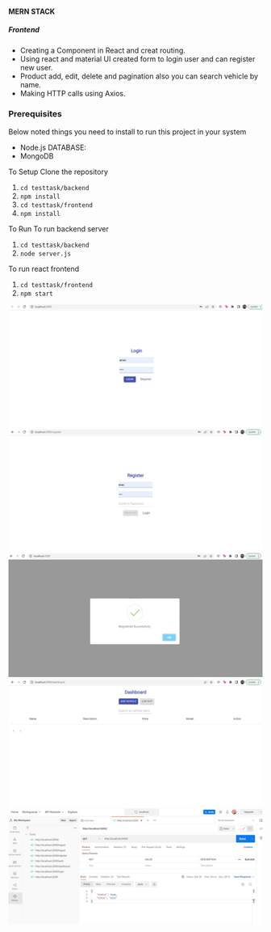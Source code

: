 #### MERN STACK

##### Frontend
- Creating a Component in React and creat routing.
- Using react and material UI created form to login user and can register new user.
- Product add, edit, delete and pagination also you can search vehicle by name.
- Making HTTP calls using Axios.

### Prerequisites
Below noted things you need to install to run this project in your system

- Node.js
DATABASE:
- MongoDB

 To Setup
Clone the repository

1. `cd testtask/backend`
2. `npm install`
3. `cd testtask/frontend`
4. `npm install`

 To Run
To run backend server
1. `cd testtask/backend`
2. `node server.js`

To run react frontend
1. `cd testtask/frontend`
2. `npm start`

![Main Page](https://github.com/SyedAnasShah/testtask/blob/master/1.JPG)
![Registeration Page](https://github.com/SyedAnasShah/testtask/blob/master/2.JPG)
![Success Page](https://github.com/SyedAnasShah/testtask/blob/master/3.JPG)
![Dashboard](https://github.com/SyedAnasShah/testtask/blob/master/4.JPG)
![Postman](https://github.com/SyedAnasShah/testtask/blob/master/5.JPG)



